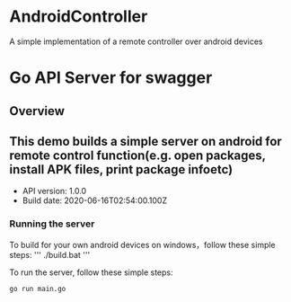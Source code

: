 # AndroidController
A simple implementation of a remote controller over android devices 
# Go API Server for swagger


## Overview
This demo builds a simple server on android for remote control function(e.g. open packages, install APK files, print package infoetc)
-



- API version: 1.0.0
- Build date: 2020-06-16T02:54:00.100Z


### Running the server
To build for your own android devices on windows，follow these simple steps:
'''
./build.bat
'''

To run the server, follow these simple steps:
```
go run main.go
```
